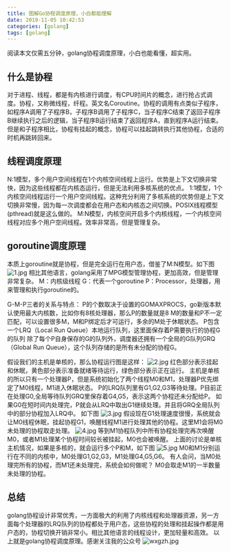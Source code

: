 ```yaml
---
title: 图解Go协程调度原理，小白都能理解
date: 2019-11-05 10:42:53
categories: [golang]
tags: [golang]
---
```

阅读本文仅需五分钟，golang协程调度原理，小白也能看懂，超实用。
## 什么是协程
对于进程、线程，都是有内核进行调度，有CPU时间片的概念，进行抢占式调度。协程，又称微线程，纤程。英文名Coroutine。协程的调用有点类似子程序，如程序A调用了子程序B，子程序B调用了子程序C，当子程序C结束了返回子程序B继续执行之后的逻辑，当子程序B运行结束了返回程序A，直到程序A运行结束。但是和子程序相比，协程有挂起的概念，协程可以挂起跳转执行其他协程，合适的时机再跳转回来。
## 线程调度原理
N:1模型，多个用户空间线程在1个内核空间线程上运行。优势是上下文切换非常快，因为这些线程都在内核态运行，但是无法利用多核系统的优点。
1:1模型，1个内核空间线程运行一个用户空间线程。这种充分利用了多核系统的优势但是上下文切换非常慢，因为每一次调度都会在用户态和内核态之间切换。POSIX线程模型(pthread)就是这么做的。
M:N模型，内核空间开启多个内核线程，一个内核空间线程对应多个用户空间线程。效率非常高，但是管理复杂。
<!--more-->
## goroutine调度原理
本质上goroutine就是协程，但是完全运行在用户态，借鉴了M:N模型。如下图
![1.jpg](1.jpg)
相比其他语言，golang采用了MPG模型管理协程，更加高效，但是管理非常复杂。
M：内核级线程
G：代表一个goroutine
P：Processor，处理器，用来管理和执行goroutine的。

G-M-P三者的关系与特点：
P的个数取决于设置的GOMAXPROCS，go新版本默认使用最大内核数，比如你有8核处理器，那么P的数量就是8
M的数量和P不一定匹配，可以设置很多M，M和P绑定后才可运行，多余的M处于休眠状态。
P包含一个LRQ（Local Run Queue）本地运行队列，这里面保存着P需要执行的协程G的队列
除了每个P自身保存的G的队列外，调度器还拥有一个全局的G队列GRQ（Global Run Queue），这个队列存储的是所有未分配的协程G。

假设我们的主机是单核的，那么协程运行图是这样：
![2.jpg](2.jpg)
红色部分表示挂起和休眠，黄色部分表示准备就绪等待运行，绿色部分表示正在运行。
主机是单核的所以只有一个处理器P，但是系统初始化了两个线程M0和M1，处理器P优先绑定了M0线程，M1进入休眠状态。
P的LRQ队列里有G1,G2,G3等待处理。P目前正在处理G0,全局等待队列GRQ里保存着G4,G5，表示这两个协程还未分配给P。
如果G0在短时间内处理完，P就会从LRQ中取出G1继续处理。并且将GRQ全局队列中的部分协程加入LRQ中。
如下图
![3.jpg](3.jpg)
假设现在G1处理速度很慢，系统就会让M0线程休眠，挂起协程G1，唤醒线程M1进行处理其他的协程。这里M1会将M0未处理的协程取走处理。
![4.jpg](4.jpg)
等到M1协程队列中所有协程处理完再次唤醒M0，或者M1处理某个协程时间较长被挂起，M0也会被唤醒。
上面的讨论是单核主机情况，如果是多核的，就会运行多个P和M，如下图
![5.jpg](5.jpg)
M0和M1分别运行在不同的内核中，M0处理G1,G2,G3，M1处理G4,G5,G6。
有人会问，当M0处理完所有的协程，而M1还未处理完，系统会如何做呢？
M0会取走M1的一半数量未处理的协程。

## 总结
golang协程设计非常优秀，一方面极大的利用了内核线程和处理器资源，另一方面每个处理器的LRQ队列的协程都处于用户态，这些协程的处理和挂起操作都是用户态的，协程切换开销非常小。相比其他语言的线程设计，更加轻量和高效。
以上就是golang协程调度原理。感谢关注我的公众号
![wxgzh.jpg](wxgzh.jpg)



